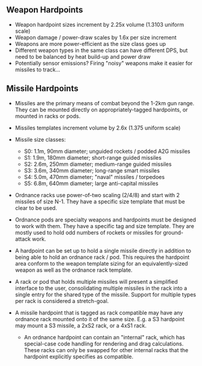 ## Weapon Hardpoints

- Weapon hardpoint sizes increment by 2.25x volume (1.3103 uniform scale)
- Weapon damage / power-draw scales by 1.6x per size increment
- Weapons are more power-efficient as the size class goes up
- Different weapon types in the same class can have different DPS, but need to be balanced by heat build-up and power draw
- Potentially sensor emissions? Firing "noisy" weapons make it easier for missiles to track...

## Missile Hardpoints

- Missiles are the primary means of combat beyond the 1-2km gun range. They can be mounted directly on appropriately-tagged hardpoints, or mounted in racks or pods.

- Missiles templates increment volume by 2.6x (1.375 uniform scale) 
- Missile size classes:
	- S0: 1.1m, 90mm diameter; unguided rockets / podded A2G missiles
	- S1: 1.9m, 180mm diameter; short-range guided missiles
	- S2: 2.6m, 250mm diameter; medium-range guided missiles
	- S3: 3.6m, 340mm diameter; long-range smart missiles
	- S4: 5.0m, 470mm diameter; "naval" missiles / torpedoes
	- S5: 6.8m, 640mm diameter; large anti-capital missiles

- Ordnance racks use power-of-two scaling (2/4/8) and start with 2 missiles of size N-1. They have a specific size template that must be clear to be used.

- Ordnance pods are specialty weapons and hardpoints must be designed to work with them. They have a specific tag and size template. They are mostly used to hold odd numbers of rockets or missiles for ground-attack work.

- A hardpoint can be set up to hold a single missile directly in addition to being able to hold an ordnance rack / pod. This requires the hardpoint area conform to the weapon template sizing for an equivalently-sized weapon as well as the ordnance rack template.

- A rack or pod that holds multiple missiles will present a simplified interface to the user, consolidating multiple missiles in the rack into a single entry for the shared type of the missile. Support for multiple types per rack is considered a stretch-goal.

- A missile hardpoint that is tagged as rack compatible may have any ordnance rack mounted onto it of the same size. E.g. a S3 hardpoint may mount a S3 missile, a 2xS2 rack, or a 4xS1 rack.
  - An ordnance hardpoint can contain an "internal" rack, which has special-case code handling for rendering and drag calculations. These racks can only be swapped for other internal racks that the hardpoint explicitly specifies as compatible.


